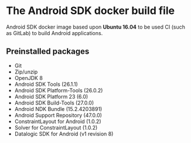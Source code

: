 # The Android SDK docker build file

Android SDK docker image based upon **Ubuntu 16.04** to be used CI (such as GitLab) to build Android applications.

## Preinstalled packages
- Git
- Zip/unzip
- OpenJDK 8
- Android SDK Tools (26.1.1)
- Android SDK Platform-Tools (26.0.2)
- Android SDK Platform 23 (6.0)
- Android SDK Build-Tools (27.0.0)
- Android NDK Bundle (15.2.4203891)
- Android Support Repository (47.0.0)
- ConstraintLayout for Android (1.0.2)
- Solver for ConstraintLayout (1.0.2)
- Datalogic SDK for Android (v1 revision 8)